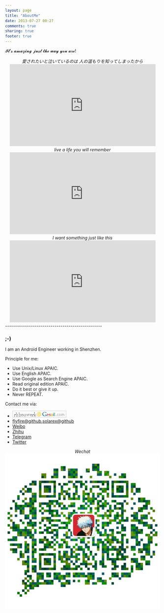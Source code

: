```yaml
---
layout: page
title: "AboutMe"
date: 2013-07-27 00:27
comments: true
sharing: true
footer: true
---
```

𝓘𝓽'𝓼 𝓪𝓶𝓪𝔃𝓲𝓷𝓰 𝓳𝓾𝓼𝓽 𝓽𝓱𝓮 𝔀𝓪𝔂 𝔂𝓸𝓾 𝓪𝓻𝓮!

<center><em>愛されたいと泣いているのは 人の温もりを知ってしまったから</em></center>
<center><iframe width="475" height="267" src="https://www.youtube.com/embed/QL3T2Nzcqcs" frameborder="0" allow="accelerometer; autoplay; encrypted-media; gyroscope; picture-in-picture" allowfullscreen></iframe></center>
<center><em>live a life you will remember</em></center>
<center><iframe width="475" height="267" src="https://www.youtube.com/embed/UtF6Jej8yb4" frameborder="0" allow="accelerometer; autoplay; encrypted-media; gyroscope; picture-in-picture" allowfullscreen></iframe></center>
<center><em>I want something just like this</em></center>
<center><iframe width="475" height="267" src="https://www.youtube.com/embed/FM7MFYoylVs" frameborder="0" allow="accelerometer; autoplay; encrypted-media; gyroscope; picture-in-picture" allowfullscreen></iframe></center>
-------------------------------------------------

### ;-)
I am an Android Engineer working in Shenzhen.

Principle for me:

+ Use Unix/Linux APAIC.
+ Use English APAIC.
+ Use Google as Search Engine APAIC.
+ Read original edition APAIC.
+ Do it best or give it up.
+ Never REPEAT.

Contact me via:

+ <a href="mailto:rh.hou.work@gmail.com"><img src="/images/gmail.gif"/></a>
+ [flyfire@github](https://github.com/flyfire),[solarex@github](https://github.com/solarex)
+ [Weibo](http://weibo.com/Solarex)
+ [Zhihu](http://www.zhihu.com/people/solarex/)
+ [Telegram](https://t.me/Solarex)
+ [Twitter](https://twitter.com/SolarexCN)

<center><em>Wechat</em></center>
<center><img src="/images/wechat.png"/></center>

